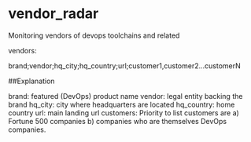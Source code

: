 # vendor_radar
Monitoring vendors of devops toolchains and related

vendors: 

brand;vendor;hq_city;hq_country;url;customer1,customer2...customerN

##Explanation 

brand: featured (DevOps) product name
vendor: legal entity backing the brand
hq_city: city where headquarters are located
hq_country: home country
url: main landing url
customers: Priority to list customers are a) Fortune 500 companies b) companies who are themselves DevOps companies.
